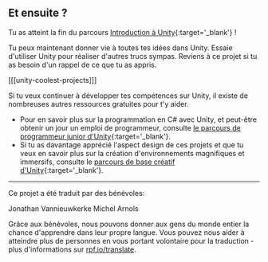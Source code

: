 ## Et ensuite ?

Tu as atteint la fin du parcours [Introduction à Unity](https://projects.raspberrypi.org/fr-FR/pathways/unity-intro){:target='_blank'} !

Tu peux maintenant donner vie à toutes tes idées dans Unity. Essaie d'utiliser Unity pour réaliser d'autres trucs sympas. Reviens à ce projet si tu as besoin d'un rappel de ce que tu as appris.

[[[unity-coolest-projects]]]

Si tu veux continuer à développer tes compétences sur Unity, il existe de nombreuses autres ressources gratuites pour t'y aider.

+ Pour en savoir plus sur la programmation en C# avec Unity, et peut-être obtenir un jour un emploi de programmeur, consulte [le parcours de programmeur junior d'Unity](https://learn.unity.com/pathway/junior-programmer){:target='_blank'}.
+ Si tu as davantage apprécié l'aspect design de ces projets et que tu veux en savoir plus sur la création d'environnements magnifiques et immersifs, consulte le [parcours de base créatif d'Unity](https://learn.unity.com/pathway/creative-core){:target='_blank'}.

***

Ce projet a été traduit par des bénévoles:

Jonathan Vannieuwkerke
Michel Arnols

Grâce aux bénévoles, nous pouvons donner aux gens du monde entier la chance d'apprendre dans leur propre langue. Vous pouvez nous aider à atteindre plus de personnes en vous portant volontaire pour la traduction - plus d'informations sur [rpf.io/translate](https://rpf.io/translate).
